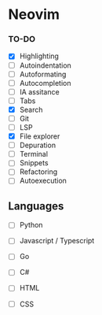 # Neovim

### TO-DO
- [X] Highlighting
- [ ] Autoindentation
- [ ] Autoformating
- [ ] Autocompletion
- [ ] IA assitance
- [ ] Tabs
- [X] Search
- [ ] Git
- [ ] LSP
- [X] File explorer
- [ ] Depuration
- [ ] Terminal
- [ ] Snippets
- [ ] Refactoring
- [ ] Autoexecution

## Languages
- [ ] Python
- [ ] Javascript / Typescript
- [ ] Go
- [ ] C#
- [ ] HTML
- [ ] CSS



